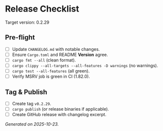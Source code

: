 # Release Checklist

Target version: 0.2.29

## Pre-flight
- [ ] Update `CHANGELOG.md` with notable changes.
- [ ] Ensure `Cargo.toml` and README **Version** agree.
- [ ] `cargo fmt --all` (clean format).
- [ ] `cargo clippy --all-targets --all-features -D warnings` (no warnings).
- [ ] `cargo test --all-features` (all green).
- [ ] Verify MSRV job is green in CI (1.82.0).

## Tag & Publish
- [ ] Create tag `v0.2.29`.
- [ ] `cargo publish` (or release binaries if applicable).
- [ ] Create GitHub release with changelog excerpt.

_Generated on 2025-10-23._
